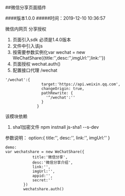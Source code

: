 ##微信分享页面插件

####版本1.0.0
#####时间：2019-12-10 10:36:57


微信内网页 分享授权


1. 页面引入sdk <script src="https://res2.wx.qq.com/open/js/jweixin-1.4.0.js"></script> 必须是1.4.0版本
2. 文件中引入该js
3. 按需要参数实例化var wechat = new WeChatShare({title:'',desc:'',imgUrl:'',link:''})
4. 页面授权 wechat.auth()
5. 配置接口代理 /wechat
```
'/wechat':{
                target:'https://api.weixin.qq.com',
                changeOrigin: true,
                pathRewrite: {
                  '^/wechat':''
                }
              }
```
该模块依赖
1. sha1加密文件 npm instnall js-sha1 --s-dev

参数说明：
option:{
  title:'',
  desc:'',
  link:'',
  imgUrl:''
}
```
demo:
var wechatshare = new WeChatShare({
            title:'微信分享',
            desc:'微信分享介绍',
            link:'',
            imgUrl:'',
            appid:'',
            secret:''
        })
        wechatshare.auth()
```

